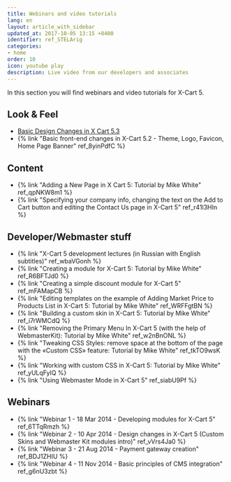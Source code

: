```yaml
---
title: Webinars and video tutorials
lang: en
layout: article_with_sidebar
updated_at: 2017-10-05 13:15 +0400
identifier: ref_STELArig
categories:
- home
order: 10
icon: youtube play
description: Live video from our developers and associates
---
```


In this section you will find webinars and video tutorials for X-Cart 5.

## Look & Feel

*   [Basic Design Changes in X Cart 5.3](http://kb.x-cart.com/en/webinars_and_video_tutorials/basic_design_changes_in_x-cart_5.3.html)
*   {% link "Basic front-end changes in X-Cart 5.2 - Theme, Logo, Favicon, Home Page Banner" ref_8yinPdfC %}

## Content

*   {% link "Adding a New Page in X Cart 5: Tutorial by Mike White" ref_qpNKW8m1 %}
*   {% link "Specifying your company info, changing the text on the Add to Cart button and editing the Contact Us page in X-Cart 5" ref_r41l3HIn %}

## Developer/Webmaster stuff

*   {% link "X-Cart 5 development lectures (in Russian with English subtitles)" ref_wbaVGonh %}
*   {% link "Creating a module for X-Cart 5: Tutorial by Mike White" ref_R6BFTJd0 %}
*   {% link "Creating a simple discount module for X-Cart 5" ref_mFAMapCB %}
*   {% link "Editing templates on the example of Adding Market Price to Products List in X-Сart 5: Tutorial by Mike White" ref_WRFFgtBN %}
*   {% link "Building a custom skin in X-Cart 5: Tutorial by Mike White" ref_i7rWMCdQ %}
*   {% link "Removing the Primary Menu In X-Cart 5 (with the help of WebmasterKit): Tutorial by Mike White" ref_w2nBnONL %}
*   {% link "Tweaking CSS Styles: remove space at the bottom of the page with the «Custom CSS» feature: Tutorial by Mike White" ref_tkTO9wsK %}
*   {% link "Working with custom CSS in X-Cart 5: Tutorial by Mike White" ref_yULqFylQ %}
*   {% link "Using Webmaster Mode in X-Cart 5" ref_siabU9Pf %}

## Webinars

*   {% link "Webinar 1 - 18 Mar 2014 - Developing modules for X-Cart 5" ref_6TTqRmzh %}
*   {% link "Webinar 2 - 10 Apr 2014 - Design changes in X-Cart 5 (Custom Skins and Webmaster Kit modules intro)" ref_vVrs4Ja0 %}
*   {% link "Webinar 3 - 21 Aug 2014 - Payment gateway creation" ref_BDJ1ZHIU %}
*   {% link "Webinar 4 - 11 Nov 2014 - Basic principles of CMS integration" ref_g6nU3zbt %}

